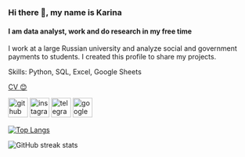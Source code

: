 ### Hi there 👋, my name is Karina
#### I am data analyst, work and do research in my free time
I work at a large Russian university and analyze social and government payments to students. I created this profile to share my projects.

Skills: Python, SQL, Excel, Google Sheets

[CV :blush:](https://hh.ru/resume/00446bf7ff0d016bc80039ed1f444355644a4d?from=share_ios)

[<img src='https://cdn.jsdelivr.net/npm/simple-icons@3.0.1/icons/github.svg' alt='github' height='40'>](https://github.com/karryru)  [<img src='https://cdn.jsdelivr.net/npm/simple-icons@3.0.1/icons/instagram.svg' alt='instagram' height='40'>](https://www.instagram.com/karryru/)  [<img src='https://cdn.jsdelivr.net/npm/simple-icons@3.0.1/icons/telegram.svg' alt='telegram' height='40'>](https://t.me/karryru)  [<img src='https://cdn.jsdelivr.net/npm/simple-icons@3.0.1/icons/google.svg' alt='google' height='40'>](rubcova.karina@gmail.com)  

[![Top Langs](https://github-readme-stats.vercel.app/api/top-langs/?username=karryru)](https://github.com/anuraghazra/github-readme-stats)

![GitHub streak stats](https://streak-stats.demolab.com/?user=karryru)  


